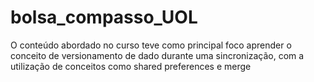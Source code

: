 # bolsa_compasso_UOL
O conteúdo abordado no curso teve como principal foco aprender o conceito de versionamento de dado durante uma sincronização, com a utilização de conceitos como shared preferences e merge
